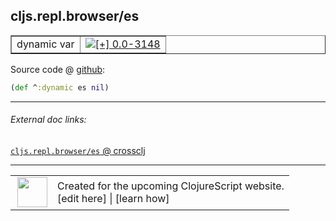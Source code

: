 ## cljs.repl.browser/es



 <table border="1">
<tr>
<td>dynamic var</td>
<td><a href="https://github.com/cljsinfo/cljs-api-docs/tree/0.0-3148"><img valign="middle" alt="[+] 0.0-3148" title="Added in 0.0-3148" src="https://img.shields.io/badge/+-0.0--3148-lightgrey.svg"></a> </td>
</tr>
</table>









Source code @ [github](https://github.com/clojure/clojurescript/blob/r3308/src/main/clojure/cljs/repl/browser.clj#L25):

```clj
(def ^:dynamic es nil)
```

<!--
Repo - tag - source tree - lines:

 <pre>
clojurescript @ r3308
└── src
    └── main
        └── clojure
            └── cljs
                └── repl
                    └── <ins>[browser.clj:25](https://github.com/clojure/clojurescript/blob/r3308/src/main/clojure/cljs/repl/browser.clj#L25)</ins>
</pre>

-->

---



###### External doc links:

[`cljs.repl.browser/es` @ crossclj](http://crossclj.info/fun/cljs.repl.browser/es.html)<br>

---

 <table>
<tr><td>
<img valign="middle" align="right" width="48px" src="http://i.imgur.com/Hi20huC.png">
</td><td>
Created for the upcoming ClojureScript website.<br>
[edit here] | [learn how]
</td></tr></table>

[edit here]:https://github.com/cljsinfo/cljs-api-docs/blob/master/cljsdoc/cljs.repl.browser/es.cljsdoc
[learn how]:https://github.com/cljsinfo/cljs-api-docs/wiki/cljsdoc-files

<!--

This information was too distracting to show to readers, but I'll leave it
commented here since it is helpful to:

- pretty-print the data used to generate this document
- and show how to retrieve that data



The API data for this symbol:

```clj
{:ns "cljs.repl.browser",
 :name "es",
 :type "dynamic var",
 :source {:code "(def ^:dynamic es nil)",
          :title "Source code",
          :repo "clojurescript",
          :tag "r3308",
          :filename "src/main/clojure/cljs/repl/browser.clj",
          :lines [25]},
 :full-name "cljs.repl.browser/es",
 :full-name-encode "cljs.repl.browser/es",
 :history [["+" "0.0-3148"]]}

```

Retrieve the API data for this symbol:

```clj
;; from Clojure REPL
(require '[clojure.edn :as edn])
(-> (slurp "https://raw.githubusercontent.com/cljsinfo/cljs-api-docs/catalog/cljs-api.edn")
    (edn/read-string)
    (get-in [:symbols "cljs.repl.browser/es"]))
```

-->
